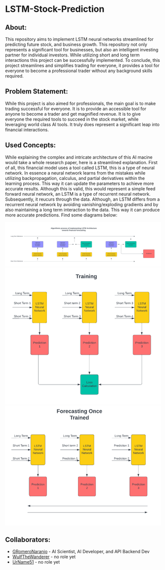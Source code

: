 # LSTM-Stock-Prediction

## About:
This repository aims to implement LSTM neural networks streamlined for predicting future stock, and business growth. This repository not only represents a significant tool for businesses, but also an intelligent investing partner for individual investors. While utilizing short and long term interactions this project can be successfully implemented. To conclude, this project streamlines and simplifies trading for everyone, it provides a tool for everyone to become a professional trader without any background skills required.

## Problem Statement:
While this project is also aimed for professionals, the main goal is to make trading successful for everyone. It is to provide an accessible tool for anyone to become a trader and get magnified revenue. It is to give everyone the required tools to succeed in the stock market, while leveraging world class AI tools. It truly does represent a significant leap into financial interactions.

## Used Concepts:
While explaining the complex and intricate architecture of this AI macine would take a whole research paper, here is a streamlined explanation. First of all, this financial model uses a tool called LSTM, this is a type of neural network. In essence a neural network learns from the mistakes while utilizing backpropagation, calculus, and partial derivatives within the learning process. This way it can update the parameters to achieve more accurate results. Although this is valid, this would represent a simple feed forward neural network, an LSTM is a type of recurrent neural network. Subsequently, it reucurs through the data. Although, an LSTM differs from a recurrent neural network by avoiding vanishing/exploding gradients and by also maintaining a long term interaction to the data. This way it can produce more accurate predictions. Find some diagrams below: 

![Alt text](Algorithmic-Diagrams/LSTM.png)
![Alt text](Algorithmic-Diagrams/Training.png)
![Alt text](Algorithmic-Diagrams/Forecasting.png)

## Collaborators:
- [GRomeroNaranjo](http://github.com/GRomeroNaranjo) - AI Scientist, AI Developer, and API Backend Dev
- [WulfTheWanderer](http://github.com/WulfTheWanderer) - no role yet
- [UrName51](http://github.com/UrName51) - no role yet
